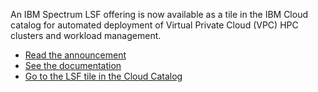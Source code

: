 An IBM Spectrum LSF offering is now available as a tile in the IBM Cloud catalog for automated deployment of 
Virtual Private Cloud (VPC) HPC clusters and workload management.

- [Read the announcement](https://www.ibm.com/cloud/blog/announcements/ibm-spectrum-lsf-is-now-available-on-ibm-cloud "Announcement")
- [See the documentation](https://cloud.ibm.com/docs/ibm-spectrum-lsf?topic=ibm-spectrum-lsf-getting-started-tutorial "IBM Cloud LSF Docs")
- [Go to the LSF tile in the Cloud Catalog](https://cloud.ibm.com/catalog/content/terraform-1623200063-71606cab-c6e1-4f95-a47a-2ce541dcbed8-global "LSF Catalog Tile")

